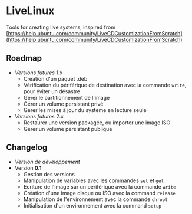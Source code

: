 LiveLinux
=========

Tools for creating live systems, inspired from [https://help.ubuntu.com/community/LiveCDCustomizationFromScratch](https://help.ubuntu.com/community/LiveCDCustomizationFromScratch)

Roadmap
-------

* _Versions futures_ 1.x
	* Création d'un paquet .deb
	* Vérification du périférique de destination avec la commande `write`, pour éviter un désastre
	* Gérer le partitionnement de l'image
	* Gérer un volume persistant privé
	* Gérer les mises à jour du système en lecture seule
* _Versions futures_ 2.x
	* Restaurer une version packagée, ou importer une image ISO
	* Gérer un volume persistant publique

Changelog
---------

* _Version de développement_
* Version __0.1__
	* Gestion des versions
	* Manipulation de variables avec les commandes `set` et `get`
	* Ecriture de l'image sur un périférique avec la commande `write`
	* Création d'une image disque ou ISO avec la command `release` 
	* Manipulation de l'environnement avec la commande `chroot`
	* Initialisation d'un environnement avec la command `setup`